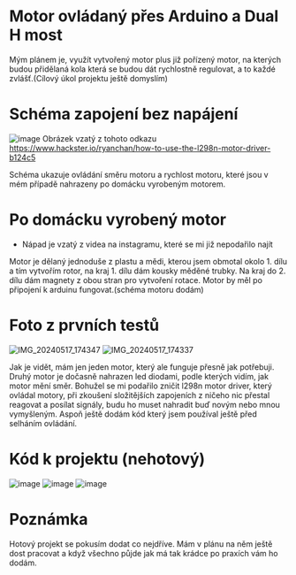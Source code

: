# Motor ovládaný přes Arduino a Dual H most
Mým plánem je, využít vytvořený motor plus již pořízený motor, na kterých budou přidělaná kola která se budou dát rychlostně regulovat, a to každé zvlášť.(Cílový úkol projektu ještě domyslím)

# Schéma zapojení bez napájení
![image](https://github.com/Jahnic35/JahnaO2/assets/154455998/a731dbcd-69c5-46b2-b231-a5fbf07d5ee9)
 Obrázek vzatý z tohoto odkazu https://www.hackster.io/ryanchan/how-to-use-the-l298n-motor-driver-b124c5 

Schéma ukazuje ovládání směru motoru a rychlost motoru, které jsou v mém případě nahrazeny po domácku vyrobeným motorem.

# Po domácku vyrobený motor 

* Nápad je vzatý z videa na instagramu, které se mi již nepodařilo najít

Motor je dělaný jednoduše z plastu a mědi, kterou jsem obmotal okolo 1. dílu a tím vytvořím rotor, na kraj 1. dílu dám kousky měděné trubky.
Na kraj do 2. dílu dám magnety z obou stran pro vytvoření rotace. Motor by měl po připojení k arduinu fungovat.(schéma motoru dodám)

# Foto z prvních testů
![IMG_20240517_174347](https://github.com/Jahnic35/JahnaO2/assets/154455998/2c4a8e30-166c-43d1-b3ee-a9f6f61d1101)
![IMG_20240517_174337](https://github.com/Jahnic35/JahnaO2/assets/154455998/c99dad12-6c49-442e-825c-e83013fafd20)

Jak je vidět, mám jen jeden motor, který ale funguje přesně jak potřebuji. Druhý motor je dočasně nahrazen led diodami, podle kterých vidím, jak motor mění směr.
Bohužel se mi podařilo zničit l298n motor driver, který ovládal motory, při zkoušení složitějších zapojeních z ničeho nic přestal reagovat a posílat signály, budu ho muset nahradit buď novým nebo mnou vymyšleným.
Aspoň ještě dodám kód který jsem používal ještě před selháním ovládání.

# Kód k projektu (nehotový) 
![image](https://github.com/Jahnic35/JahnaO2/assets/154455998/80f98c9b-8c99-4c63-ba2c-ef71a3ea0a8d)
![image](https://github.com/Jahnic35/JahnaO2/assets/154455998/a644d350-ca62-442a-bb33-10344036789f)
![image](https://github.com/Jahnic35/JahnaO2/assets/154455998/5502a751-72c5-4efc-8447-26d8b37ef608)

# Poznámka
Hotový projekt se pokusím dodat co nejdříve. Mám v plánu na něm ještě dost pracovat a když všechno půjde jak má tak krádce po praxích vám ho dodám.
